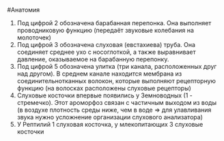 #Анатомия 
1. Под цифрой 2 обозначена барабанная перепонка. Она выполняет проводниковую функцию (передаёт звуковые колебания на молоточек) 
2. Под цифрой 3 обозначена слуховая (евстахиева) труба. Она соединяет среднее ухо с носоглоткой, а также выравнивает давление, оказываемое на барабанную перепонку. 
3. Под цифрой 5 обозначена улитка (три канала, расположенных друг над другом). В среднем канале находится мембрана из соединительнотканных волокон, которые выполняют рецепторную функцию (на волосках расположены слуховые рецепторы)
4. Слуховые косточки впервые появились у Земноводных (1 - стремечко). Этот ароморфоз связан с частичным выходом из воды (в воздухе плотность среды ниже, чем в воде => для улавливания звука нужно усложнение организации слухового анализатора)
5. У Рептилий 1 слуховая косточка, у млекопитающих 3 слуховые косточки 